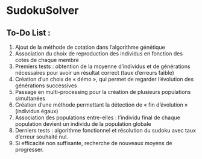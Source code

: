 # SudokuSolver

## To-Do List :
1.	Ajout de la méthode de cotation dans l’algorithme génétique
2.	Association du choix de reproduction des individus en fonction des cotes de chaque membre
3.	Premiers tests : obtention de la moyenne d’individus et de générations nécessaires pour avoir un résultat correct (taux d’erreurs faible)
4.	Création d’un choix de « démo », qui permet de regarder l’évolution des générations successives
5.	Passage en multi-processing pour la création de plusieurs populations simultanées
6.	Création d’une méthode permettant la détection de « fin d’évolution » (individus égaux) 
7.	Association des populations entre-elles : l’individu final de chaque population devient un individu de la population globale
8.	Derniers tests : algorithme fonctionnel et résolution du sudoku avec taux d’erreur souhaité nul.
9.	Si efficacité non suffisante, recherche de nouveaux moyens de progresser.

